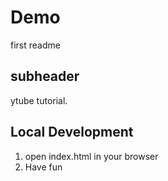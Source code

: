 # Demo

first readme


## subheader

ytube tutorial.

## Local Development

1. open index.html in your browser
2. Have fun